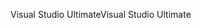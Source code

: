 <span data-ttu-id="34bf8-101">Visual Studio Ultimate</span><span class="sxs-lookup"><span data-stu-id="34bf8-101">Visual Studio Ultimate</span></span>